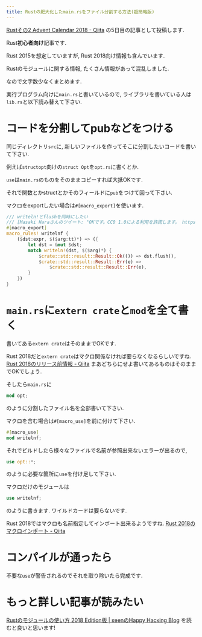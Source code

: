 ```yaml
---
title: Rustの肥大化したmain.rsをファイル分割する方法(超簡略版)
---
```


[Rustその2 Advent Calendar 2018 - Qiita](https://qiita.com/advent-calendar/2018/rust2)
の5日目の記事として投稿します.

Rust**初心者向け**記事です.

Rust 2015を想定していますが,
Rust 2018向け情報も含んでいます.

Rustのモジュールに関する情報,
たくさん情報があって混乱しました.

なので文字数少なくまとめます.

実行プログラム向けに`main.rs`と書いているので,
ライブラリを書いている人は`lib.rs`と以下読み替えて下さい.

# コードを分割してpubなどをつける

同じディレクトリ`src`に,
新しいファイルを作ってそこに分割したいコードを書いて下さい.

例えば`structopt`向けの`struct Opt`を`opt.rs`に書くとか.

`use`は`main.rs`のものをそのままコピーすれば大抵OKです.

それで関数とかstructとかそのフィールドに`pub`をつけて回って下さい.

マクロをexportしたい場合は`#[macro_export]`を使います.

~~~rust
/// writeln!とflushを同時にしたい
/// [Masaki Haraさんのツイート: "OKです。CC0 1.0による利用を許諾します。 https://t.co/Co5FXvjWBn… "](https://twitter.com/qnighy/status/1065922217135955968)
#[macro_export]
macro_rules! writelnf {
    ($dst:expr, $($arg:tt)*) => ({
        let dst = &mut $dst;
        match writeln!(dst, $($arg)*) {
            $crate::std::result::Result::Ok(()) => dst.flush(),
            $crate::std::result::Result::Err(e) =>
                $crate::std::result::Result::Err(e),
        }
    })
}
~~~

# `main.rs`に`extern crate`と`mod`を全て書く

書いてある`extern crate`はそのままでOKです.

Rust 2018だと`extern crate`はマクロ関係なければ要らなくなるらしいですね.
[Rust 2018のリリース前情報 - Qiita](https://qiita.com/garkimasera/items/1bc973eae60fe0c10210)
まあどちらにせよ書いてあるものはそのままでOKでしょう.

そしたら`main.rs`に

~~~rust
mod opt;
~~~

のように分割したファイル名を全部書いて下さい.

マクロを含む場合は`#[macro_use]`を前に付けて下さい.

~~~rust
#[macro_use]
mod writelnf;
~~~

それでビルドしたら様々なファイルで名前が参照出来ないエラーが出るので,

~~~rust
use opt::*;
~~~

のように必要な箇所に`use`を付け足して下さい.

マクロだけのモジュールは

~~~rust
use writelnf;
~~~

のように書きます.
ワイルドカードは要らないです.

Rust 2018ではマクロも名前指定してインポート出来るようですね.
[Rust 2018のマクロインポート - Qiita](https://qiita.com/dalance/items/e736f642460ae74d506e)

# コンパイルが通ったら

不要な`use`が警告されるのでそれを取り除いたら完成です.

# もっと詳しい記事が読みたい

[Rustのモジュールの使い方 2018 Edition版 | κeenのHappy Hacκing Blog](https://keens.github.io/blog/2018/12/08/rustnomoju_runotsukaikata_2018_editionhan/)
を読むと良いと思います!

